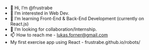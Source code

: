 - 👋 Hi, I’m @frustrabe
- 👀 I’m interested in Web Dev.
- 🌱 I’m learning Front-End & Back-End Development (currently on React.js)
- 💞️ I’m looking for collaboration/Internship.
- 📫 How to reach me - lukas.forner@gmail.com
- My first exercise app using React - frustrabe.github.io/robots/ 

<!---
frustrabe/frustrabe is a ✨ special ✨ repository because its `README.md` (this file) appears on your GitHub profile.
You can click the Preview link to take a look at your changes.
--->
